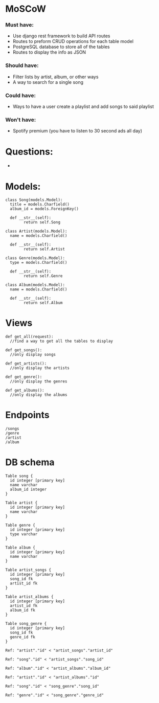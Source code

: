 # MoSCoW

### Must have:
  * Use django rest framework to build API routes
  * Routes to preform CRUD operations for each table model
  * PostgreSQL database to store all of the tables
  * Routes to display the info as JSON

### Should have:
  * Filter lists by artist, album, or other ways
  * A way to search for a single song

### Could have:
  * Ways to have a user create a playlist and add songs to said playlist

### Won't have:
  * Spotify premium (you have to listen to 30 second ads all day)

# Questions:
  *

# Models:
```
class Song(models.Model):
  title = models.Charfield()
  album_id = models.ForeignKey()

  def __str__(self):
        return self.Song

class Artist(models.Model):
  name = models.Charfield()

  def __str__(self):
        return self.Artist

class Genre(models.Model):
  type = models.Charfield()

  def __str__(self):
        return self.Genre

class Album(models.Model):
  name = models.Charfield()

  def __str__(self):
        return self.Album
```

# Views
```
def get_all(request):
  //find a way to get all the tables to display

def get_songs():
  //only display songs

def get_artists():
  //only display the artists

def get_genre():
  //only display the genres

def get_albums():
  //only display the albums
```

# Endpoints
```
/songs
/genre
/artist
/album
```

# DB schema
```
Table song {
  id integer [primary key]
  name varchar
  album_id integer
}

Table artist {
  id integer [primary key]
  name varchar
}

Table genre {
  id integer [primary key]
  type varchar
}

Table album {
  id integer [primary key]
  name varchar
}

Table artist_songs {
  id integer [primary key]
  song_id fk
  artist_id fk
}

Table artist_albums {
  id integer [primary key]
  artist_id fk
  album_id fk
}

Table song_genre {
  id integer [primary key]
  song_id fk
  genre_id fk
}

Ref: "artist"."id" < "artist_songs"."artist_id"

Ref: "song"."id" < "artist_songs"."song_id"

Ref: "album"."id" < "artist_albums"."album_id"

Ref: "artist"."id" < "artist_albums"."id"

Ref: "song"."id" < "song_genre"."song_id"

Ref: "genre"."id" < "song_genre"."genre_id"
```